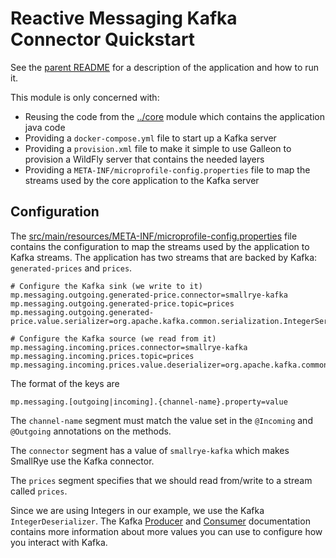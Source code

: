# Reactive Messaging Kafka Connector Quickstart

See the [parent README](../..) for a description of the application and how to run it. 

This module is only concerned with:
* Reusing the code from the [../core](../core) module which contains the application java code
* Providing a `docker-compose.yml` file to start up a Kafka server
* Providing a `provision.xml` file to make it simple to use Galleon to provision a WildFly server that contains the
needed layers
* Providing a `META-INF/microprofile-config.properties` file to map the streams used by the core application to the Kafka
server

## Configuration
The [src/main/resources/META-INF/microprofile-config.properties](src/main/resources/META-INF/microprofile-config.properties) 
file contains the configuration to map the streams used by the application to Kafka streams. The application has two 
streams that are backed by Kafka: `generated-prices` and `prices`.

```
# Configure the Kafka sink (we write to it)
mp.messaging.outgoing.generated-price.connector=smallrye-kafka
mp.messaging.outgoing.generated-price.topic=prices
mp.messaging.outgoing.generated-price.value.serializer=org.apache.kafka.common.serialization.IntegerSerializer

# Configure the Kafka source (we read from it)
mp.messaging.incoming.prices.connector=smallrye-kafka
mp.messaging.incoming.prices.topic=prices
mp.messaging.incoming.prices.value.deserializer=org.apache.kafka.common.serialization.IntegerDeserializer
```

The format of the keys are
```
mp.messaging.[outgoing|incoming].{channel-name}.property=value
```
The `channel-name` segment must match the value set in the `@Incoming` and `@Outgoing` annotations on the methods.

The `connector` segment has a value of `smallrye-kafka` which makes SmallRye use the Kafka connector.

The `prices` segment specifies that we should read from/write to a stream called `prices`.

Since we are using Integers in our example, we use the Kafka `IntegerDeserializer`. The 
Kafka [Producer](https://kafka.apache.org/documentation/#producerconfigs) and 
[Consumer](https://kafka.apache.org/documentation/#consumerconfigs) documentation contains more information about more 
values you can use to configure how you interact with Kafka.